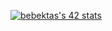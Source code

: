 <a href="https://github.com/JaeSeoKim/badge42"><img src="https://badge42.vercel.app/api/v2/clk3o1nzj003008me72sj2vvj/stats?cursusId=9&coalitionId=248" alt="bebektas's 42 stats" /></a>
